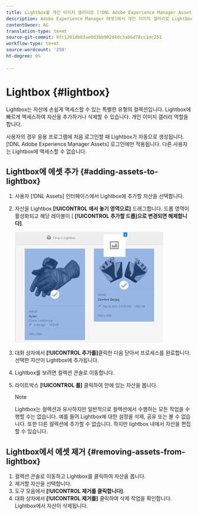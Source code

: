 ```yaml
---
title: Lightbox를 개인 이미지 갤러리로 [!DNL Adobe Experience Manager Assets]사용
description: Adobe Experience Manager 에셋]에서 개인 이미지 갤러리로 Lightbox에 대해 알아보십시오.
contentOwner: AG
translation-type: tm+mt
source-git-commit: 9fc1201db83ae0d3bb902d4dc3ab6d78cc1dc251
workflow-type: tm+mt
source-wordcount: '250'
ht-degree: 0%

---
```



# Lightbox {#lightbox}

Lightbox는 자산에 손쉽게 액세스할 수 있는 특별한 유형의 컬렉션입니다. Lightbox에 빠르게 액세스하여 자산을 추가하거나 삭제할 수 있습니다. 개인 이미지 갤러리 역할을 합니다.

사용자의 경우 응용 프로그램에 처음 로그인할 때 Lightbox가 자동으로 생성됩니다. [!DNL Adobe Experience Manager Assets] 로그인에만 적용됩니다. 다른 사용자는 Lightbox에 액세스할 수 없습니다.

## Lightbox에 에셋 추가 {#adding-assets-to-lightbox}

1. 사용자 [!DNL Assets] 인터페이스에서 Lightbox에 추가할 자산을 선택합니다.
1. 자산을 Lightbox **[!UICONTROL 에서 놓기 영역으로]** 드래그합니다. 드롭 영역이 활성화되고 해당 레이블이 [ **[!UICONTROL 추가할 드롭]으로 변경되면 해제합니다]**.

   ![add_to_lightbox](assets/add_to_lightbox.png)

1. 대화 상자에서 **[!UICONTROL 추가를]**&#x200B;클릭한 다음 닫아서 프로세스를 완료합니다. 선택한 자산이 Lightbox에 추가됩니다.
1. Lightbox를 보려면 컬렉션 콘솔로 이동합니다.
1. 라이트박스 **[!UICONTROL 를]** 클릭하여 안에 있는 자산을 봅니다.

   >[!NOTE]
   >
   >Lightbox는 컬렉션과 유사하지만 일반적으로 컬렉션에서 수행하는 모든 작업을 수행할 수는 없습니다. 예를 들어 Lightbox에 대한 설정을 삭제, 공유 또는 볼 수 없습니다. 또한 다른 컬렉션에 추가할 수 없습니다. 하지만 lightbox 내에서 자산을 편집할 수 있습니다.

## Lightbox에서 에셋 제거 {#removing-assets-from-lightbox}

1. 컬렉션 콘솔로 이동하고 Lightbox를 클릭하여 자산을 봅니다.
1. 제거할 자산을 선택합니다.
1. 도구 모음에서 **[!UICONTROL 제거를 클릭합니다]**.
1. 대화 상자에서 **[!UICONTROL 제거를]** 클릭하여 삭제 작업을 확인합니다. Lightbox에서 자산이 삭제됩니다.
